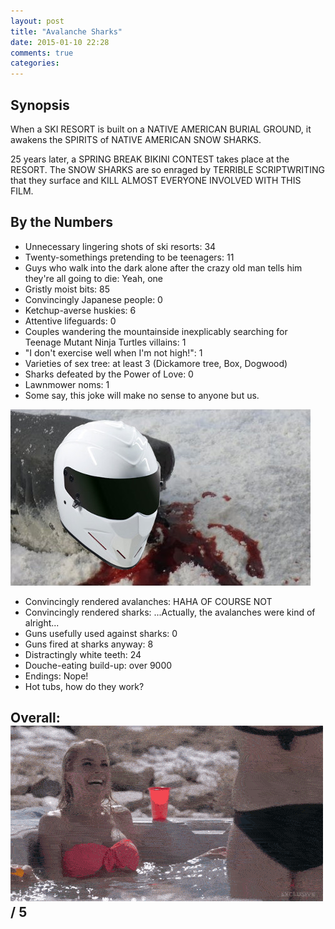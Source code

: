 ```yaml
---
layout: post
title: "Avalanche Sharks"
date: 2015-01-10 22:28
comments: true
categories: 
---
```


## Synopsis

When a SKI RESORT is built on a NATIVE AMERICAN BURIAL GROUND, it awakens the SPIRITS of NATIVE AMERICAN SNOW SHARKS.

25 years later, a SPRING BREAK BIKINI CONTEST takes place at the RESORT. The SNOW SHARKS are so enraged by TERRIBLE SCRIPTWRITING that they surface and KILL ALMOST EVERYONE INVOLVED WITH THIS FILM.

## By the Numbers

* Unnecessary lingering shots of ski resorts: 34
* Twenty-somethings pretending to be teenagers: 11
* Guys who walk into the dark alone after the crazy old man tells him they're all going to die: Yeah, one
* Gristly moist bits: 85
* Convincingly Japanese people: 0
* Ketchup-averse huskies: 6
* Attentive lifeguards: 0
* Couples wandering the mountainside inexplicably searching for Teenage Mutant Ninja Turtles villains: 1
* "I don't exercise well when I'm not high!": 1
* Varieties of sex tree: at least 3 (Dickamore tree, Box, Dogwood)
* Sharks defeated by the Power of Love: 0
* Lawnmower noms: 1
* Some say, this joke will make no sense to anyone but us.

![Stig Shark](/filmreviews/stigshark.jpg)

* Convincingly rendered avalanches: HAHA OF COURSE NOT
* Convincingly rendered sharks: ...Actually, the avalanches were kind of alright...
* Guns usefully used against sharks: 0
* Guns fired at sharks anyway: 8
* Distractingly white teeth: 24
* Douche-eating build-up: over 9000
* Endings: Nope!
* Hot tubs, how do they work?

## Overall: ![Avalanche Shark](/filmreviews/avalanche-sharks-hot-tub-bikini-girls.gif) / 5
